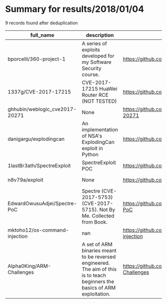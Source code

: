
# Summary for results/2018/01/04
    
9 records found after deduplication

| full_name | description | html_url | matched_list | matched_count | pushed_at | size | stargazers_count | language | forks_count |
|--------------------------------|------------------------------------------------------------------------------------------------------------------------------|---------------------------------------------------|-----------------------|-----------------|---------------------------|--------|--------------------|------------|---------------|
| bporcelli/360-project-1 | A series of exploits developed for my Software Security course. | https://github.com/bporcelli/360-project-1 | ['exploit'] | 1 | 2018-01-04 18:44:10+00:00 | 52 | 0 | C | 0 |
| 1337g/CVE-2017-17215 | CVE-2017-17215 HuaWei Router RCE (NOT TESTED) | https://github.com/1337g/CVE-2017-17215 | ['cve-2', 'rce'] | 2 | 2018-01-04 02:31:57+00:00 | 9 | 24 | | 18 |
| ghhubin/weblogic_cve2017-20271 | None | https://github.com/ghhubin/weblogic_cve2017-20271 | ['cve-2'] | 1 | 2018-01-04 07:47:55+00:00 | 5 | 0 | Python | 0 |
| danigargu/explodingcan | An implementation of NSA's ExplodingCan exploit in Python | https://github.com/danigargu/explodingcan | ['exploit'] | 1 | 2018-01-04 13:25:42+00:00 | 9 | 241 | Python | 67 |
| 1lastBr3ath/SpectreExploit | SpectreExploit POC | https://github.com/1lastBr3ath/SpectreExploit | ['exploit'] | 1 | 2018-01-04 03:40:48+00:00 | 13 | 4 | C | 45 |
| n8v79a/exploit | None | https://github.com/n8v79a/exploit | ['exploit'] | 1 | 2018-01-04 05:22:58+00:00 | 153453 | 2 | C | 2 |
| EdwardOwusuAdjei/Spectre-PoC | Spectre (CVE-2017-5753) (CVE-2017-5715). Not By Me. Collected from Book. | https://github.com/EdwardOwusuAdjei/Spectre-PoC | ['cve poc'] | 1 | 2018-01-04 14:27:29+00:00 | 3 | 5 | C++ | 3 |
| mktoho12/os-command-injection | nan | https://github.com/mktoho12/os-command-injection | ['command injection'] | 1 | 2018-01-04 17:02:05+00:00 | 0 | 0 | JavaScript | 0 |
| Alpha0King/ARM-Challenges | A set of ARM binaries meant to be reversed engineered. The aim of this is to teach beginners the basics of ARM exploitation. | https://github.com/Alpha0King/ARM-Challenges | ['exploit'] | 1 | 2018-01-04 18:51:44+00:00 | 18 | 0 | C | 0 |
